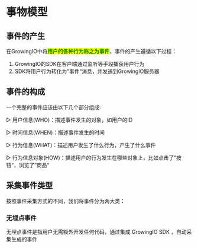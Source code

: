 # 事物模型

## 事件的产生

在GrowingIO中将<mark style="color:green;">**用户的各种行为称之为事件**</mark>，事件的产生遵循以下过程：

1. GrowingIO的SDK在客户端通过监听等手段捕获用户行为
2. SDK将用户行为转化为”事件“消息，并发送到GrowingIO服务器

## 事件的构成

一个完整的事件应该由以下几个部分组成:

▷ 用户信息(WHO)：描述事件发生的对象，如用户的ID

▷ 时间信息(WHEN)：描述事件发生的时间

▷ 行为信息(WHAT)：描述用户发生了什么行为，产生了什么事件

▷ 行为信息对象(HOW)：描述用户的行为发生在哪些对象上，比如点击了”按钮“，浏览了”商品“

## 采集事件类型

按照事件采集方式的不同，我们将事件分为两大类：‌

### 无埋点事件

‌无埋点事件是指用户无需额外开发任何代码，通过集成 GrowingIO SDK ，自动采集生成的事件‌

